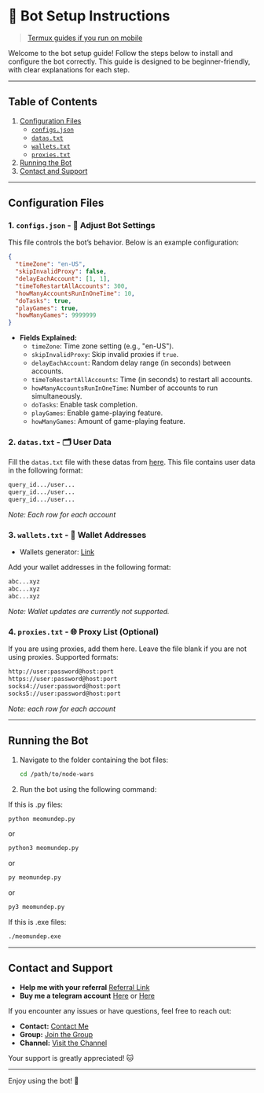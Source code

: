 # 🚀 Bot Setup Instructions

> [Termux guides if you run on mobile](https://github.com/MeoMunDep/Guides-for-using-my-script-on-termux)

Welcome to the bot setup guide! Follow the steps below to install and configure the bot correctly. This guide is designed to be beginner-friendly, with clear explanations for each step.

---

## Table of Contents

1. [Configuration Files](#configuration-files)
   - [`configs.json`](#1-configsjson)
   - [`datas.txt`](#2-datastxt)
   - [`wallets.txt`](#3-walletstxt)
   - [`proxies.txt`](#4-proxiestxt)
2. [Running the Bot](#running-the-bot)
3. [Contact and Support](#contact-and-support)

---

## Configuration Files

### 1. `configs.json` - 📜 Adjust Bot Settings

This file controls the bot’s behavior. Below is an example configuration:

```json
{
  "timeZone": "en-US",
  "skipInvalidProxy": false,
  "delayEachAccount": [1, 1],
  "timeToRestartAllAccounts": 300,
  "howManyAccountsRunInOneTime": 10,
  "doTasks": true,
  "playGames": true,
  "howManyGames": 9999999
}
```

- **Fields Explained:**
  - `timeZone`: Time zone setting (e.g., "en-US").
  - `skipInvalidProxy`: Skip invalid proxies if `true`.
  - `delayEachAccount`: Random delay range (in seconds) between accounts.
  - `timeToRestartAllAccounts`: Time (in seconds) to restart all accounts.
  - `howManyAccountsRunInOneTime`: Number of accounts to run simultaneously.
  - `doTasks`: Enable task completion.
  - `playGames`: Enable game-playing feature.
  - `howManyGames`: Amount of game-playing feature.

### 2. `datas.txt` - 🗂️ User Data

Fill the `datas.txt` file with these datas from [here](https://t.me/KeoAirDropFreeNe/257/6879). This file contains user data in the following format:

```txt
query_id.../user...
query_id.../user...
query_id.../user...
```

_Note: Each row for each account_

### 3. `wallets.txt` - 💼 Wallet Addresses

- Wallets generator: [Link](https://github.com/MeoMunDep/Automatic-Ultimate-Create-Wallets-for-Airdrop)

Add your wallet addresses in the following format:

```txt
abc...xyz
abc...xyz
abc...xyz
```

_Note: Wallet updates are currently not supported._

### 4. `proxies.txt` - 🌐 Proxy List (Optional)

If you are using proxies, add them here. Leave the file blank if you are not using proxies. Supported formats:

```txt
http://user:password@host:port
https://user:password@host:port
socks4://user:password@host:port
socks5://user:password@host:port
```

_Note: each row for each account_

---

## Running the Bot

1. Navigate to the folder containing the bot files:

   ```bash
   cd /path/to/node-wars
   ```

2. Run the bot using the following command:

If this is .py files:

```bash
python meomundep.py
```

or

```bash
python3 meomundep.py
```

or

```bash
py meomundep.py
```

or

```bash
py3 meomundep.py
```

If this is .exe files:

```bash
./meomundep.exe
```

---

## Contact and Support

- **Help me with your referral** [Referral Link](https://t.me/nodewars_bot?start=6713068747)
- **Buy me a telegram account** [Here](https://t.me/KeoAirDropFreeNe/312/27801) or [Here](https://github.com/MeoMunDep/MeoMunDep)

If you encounter any issues or have questions, feel free to reach out:

- **Contact:** [Contact Me](https://t.me/MeoMunDep)
- **Group:** [Join the Group](https://t.me/KeoAirDropFreeNe)
- **Channel:** [Visit the Channel](https://t.me/KeoAirDropFreeNee)

Your support is greatly appreciated! 🐱

---

Enjoy using the bot! 🚀
